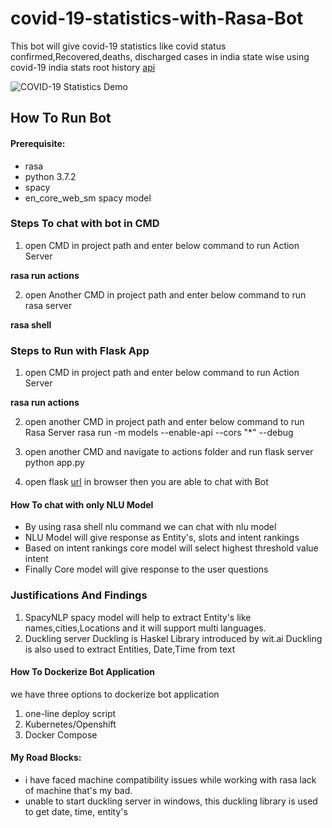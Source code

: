 # covid-19-statistics-with-Rasa-Bot
This bot will give covid-19 statistics like covid status confirmed,Recovered,deaths, discharged cases in india state wise  using covid-19 india stats root history [api](https://api.rootnet.in/covid19-in/stats/history)

![ COVID-19 Statistics Demo](Rasa_bot_demo.gif)

## How To Run Bot
#### Prerequisite:
* rasa
* python 3.7.2
* spacy
* en_core_web_sm spacy model
### Steps To chat with bot in CMD
1. open CMD in project path and enter below command to run Action Server

**rasa run actions**

2. open Another CMD in project path and enter below command to run rasa server

**rasa shell**

### Steps to Run with Flask App

1.  open CMD in project path and enter below command to run Action Server

   **rasa run actions**

2.  open another CMD in project path and enter below command to run Rasa Server
 rasa run -m models --enable-api --cors "*" --debug

3. open another CMD and navigate to actions folder and run flask server 
 python app.py

4. open flask [url](localhost:5000) in browser then you are able to chat with Bot

#### How To chat with only NLU Model 
 * By using rasa shell nlu command we can chat with nlu model
 * NLU Model will give response as Entity's, slots and intent rankings
 * Based on intent rankings core model will select highest threshold value intent 
 * Finally Core model will give response to the user questions 

### Justifications And Findings


1. SpacyNLP
   spacy model will help to extract Entity's like names,cities,Locations and it will support multi languages.
2. Duckling server 
   Duckling is Haskel Library introduced by wit.ai
   Duckling is also used to extract Entities, Date,Time from text
#### How To Dockerize Bot Application
we have three options to dockerize bot application
1. one-line deploy script
2. Kubernetes/Openshift
3. Docker Compose

#### My Road Blocks:

* i have faced machine compatibility issues while working with rasa lack of machine that's my bad.
* unable to start duckling server in windows, this duckling library is used to get date, time, entity's 




